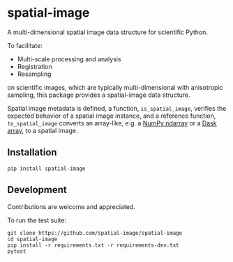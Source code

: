 # spatial-image

A multi-dimensional spatial image data structure for scientific Python.

To facilitate:

- Multi-scale processing and analysis
- Registration
- Resampling

on scientific images, which are typically multi-dimensional with anisotropic
sampling, this package provides a spatial-image data structure.

Spatial image metadata is defined, a function, `is_spatial_image`, verifies
the expected behavior of a spatial image instance, and a reference function,
`to_spatial_image` converts an array-like, e.g. a [NumPy
ndarray](https://docs.scipy.org/doc/numpy/reference/generated/numpy.ndarray.html)
or a [Dask array](https://docs.dask.org/en/latest/array.html), to a spatial
image.

## Installation

```
pip install spatial-image
```

## Development

Contributions are welcome and appreciated.

To run the test suite:

```
git clone https://github.com/spatial-image/spatial-image
cd spatial-image
pip install -r requirements.txt -r requirements-dev.txt
pytest
```
